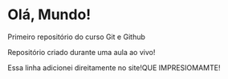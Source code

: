 # Olá, Mundo!
 Primeiro repositório do curso Git e Github

Repositório criado durante uma aula ao vivo!


Essa linha adicionei direitamente no site!QUE IMPRESIOMAMTE! 
